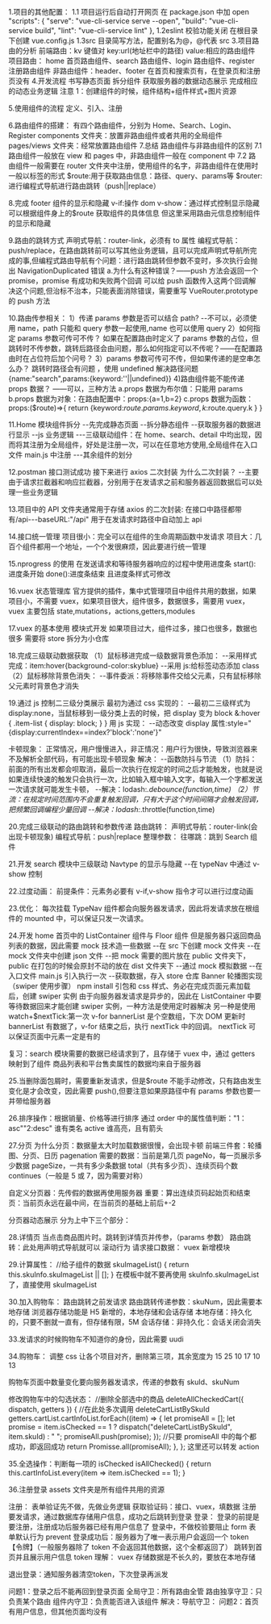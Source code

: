 1.项目的其他配置：
1.1 项目运行后自动打开网页
在 package.json 中加 open
"scripts": {
"serve": "vue-cli-service serve --open",
"build": "vue-cli-service build",
"lint": "vue-cli-service lint"
},
1.2eslint 校验功能关闭
在根目录下创建 vue.config.js
1.3src 目录简写方法，配置别名为@，@代表 src 3.项目路由的分析
前端路由：kv 键值对
key:url(地址栏中的路径)
value:相应的路由组件
项目路由：
home 首页路由组件、search 路由组件、login 路由组件、register 注册路由组件
非路由组件：header、footer 在首页和搜索页有，在登录页和注册页没有 4.开发流程
书写静态页面
拆分组件
获取服务器的数据动态展示
完成相应的动态业务逻辑
注意 1：创建组件的时候，组件结构+组件样式+图片资源

5.使用组件的流程
定义、引入、注册

6.路由组件的搭建：
有四个路由组件，分别为 Home、Search、Login、Register
components 文件夹：放置非路由组件或者共用的全局组件
pages/views 文件夹：经常放置路由组件 7.总结
路由组件与非路由组件的区别
7.1 路由组件一般放在 view 和 pages 中，非路由组件一般在 component 中
7.2 路由组件一般需要在 router 文件夹中注册，使用组件的名字，非路由组件在使用时一般以标签的形式
$route:用于获取路由信息：路径、query、params等
$router:进行编程式导航进行路由跳转（push||replace）

8.完成 footer 组件的显示和隐藏
v-if:操作 dom
v-show：通过样式控制显示隐藏
可以根据组件身上的$route 获取组件的具体信息
但这里采用路由元信息控制组件的显示和隐藏

9.路由的跳转方式
声明式导航：router-link，必须有 to 属性
编程式导航：push/replace，在路由跳转前可以写其他业务逻辑，且可以完成声明式导航所完成的事,但编程式路由导航有个问题：进行路由跳转但参数不变时，多次执行会抛出 NavigationDuplicated 错误
a.为什么有这种错误？——push 方法会返回一个 promise，promise 有成功和失败两个回调
可以给 push 函数传入这两个回调解决这个问题,但治标不治本，只能表面消除错误，需要重写 VueRouter.prototype 的 push 方法

10.路由传参相关：
1）传递 params 参数是否可以结合 path?
--不可以，必须使用 name，path 只能和 query 参数一起使用,name 也可以使用 query
2）如何指定 params 参数可传可不传？
如果在配置路由时定义了 params 参数的占位，但跳转时不传参数，跳转后路径会由问题，那么如何指定可以不传呢？——在配置路由时在占位符后加个问号？
3）params 参数可传可不传，但如果传递的是空串怎么办？
跳转时路径会有问题 ，使用 undefined 解决路径问题 {name:"search",params:{keyword:''||undefined}} 4)路由组件能不能传递 props 数据？
——可以，三种方法
a.props 数据为布尔值：只能用 params
b.props 数据为对象：在路由配置中：props:{a=1,b=2}
c.props 数据为函数：props:($route)=>{
    return {keyword:$route.params.keyword ,k:$route.query.k }
}

11.Home 模块组件拆分
--先完成静态页面
--拆分静态组件
--获取服务器的数据进行显示
--js 业务逻辑
---三级联动组件：在 home、search、detail 中均出现，因而将其注册为全局组件，好处是注册一次，可以在任意地方使用,全局组件在入口文件 main.js 中注册
---其余组件的划分

12.postman 接口测试成功
接下来进行 axios 二次封装
为什么二次封装？
--主要由于请求拦截器和响应拦截器，分别用于在发请求之前和服务器返回数据后可以处理一些业务逻辑

13.项目中的 API 文件夹通常用于存储 axios 的二次封装:
在接口中路径都带有/api---baseURL:"/api"
用于在发请求时路径中自动加上 api

14.接口统一管理
项目很小：完全可以在组件的生命周期函数中发请求
项目大：几百个组件都用一个地址，一个个发很麻烦，因此要进行统一管理

15.nprogress 的使用
在发送请求和等待服务器响应的过程中使用进度条
start():进度条开始
done():进度条结束
且进度条样式可修改

16.vuex 状态管理库
官方提供的插件，集中式管理项目中组件共用的数据，如果项目小，不需要 vuex，如果项目很大，组件很多，数据很多，需要用 vuex，
vuex 主要包括 state,mutations，actions,getters,modules

17.vuex 的基本使用
模块式开发
如果项目过大，组件过多，接口也很多，数据也很多
需要将 store 拆分为小仓库

18.完成三级联动数据获取
（1）鼠标移进完成一级数据背景色添加：
--采用样式完成：item:hover{background-color:skyblue}
--采用 js:给标签动态添加 class
（2）鼠标移除背景色消失：
--事件委派：将移除事件交给父元素，只有鼠标移除父元素时背景色才消失

19.通过 js 控制二三级分类展示
最初为通过 css 实现的：
--最初二三级样式为 display:none，当鼠标移到一级分类上去的时候，把 display 变为 block
&:hover {
.item-list {
display: block;
}
}
用 js 实现：
--动态改变 display 属性:style="{display:currentIndex==index?'block':'none'}"

卡顿现象：
正常情况，用户慢慢进入，非正情况：用户行为很快，导致浏览器来不及解析全部代码，有可能出现卡顿现象
解决：
--函数防抖与节流
（1）防抖：前面的所有出发都会呗取消，最后一次执行在规定的时间之后才能触发，也就是说如果连续快速的触发只会执行一次，比如输入框中输入文字，每输入一个字都发送一次请求就可能发生卡顿，
--解决：lodash:_.debounce(function,time)
（2）节流：在规定时间范围内不会重复触发回调，只有大于这个时间间隔才会触发回调，把频繁回调编程少量回调
--解决：lodash:_.throttle(function,time)

20.完成三级联动的路由跳转和参数传递
路由跳转：
声明式导航：router-link(会出现卡顿现象)
编程式导航：push|replace
整理参数：
往哪跳：跳到 Search 组件

21.开发 search 模块中三级联动 Navtype 的显示与隐藏
--在 typeNav 中通过 v-show 控制

22.过度动画：
前提条件：元素务必要有 v-if,v-show 指令才可以进行过度动画

23.优化：
每次挂载 TypeNav 组件都会向服务器发请求，因此将发请求放在根组件的 mounted 中，可以保证只发一次请求。

24.开发 home 首页中的 ListContainer 组件与 Floor 组件
但是服务器只返回商品列表的数据，因此需要 mock 技术造一些数据
--在 src 下创建 mock 文件夹
--在 mock 文件夹中创建 json 文件
--把 mock 需要的图片放在 public 文件夹下，public 在打包的时候会原封不动的放在 dist 文件夹下
--通过 mock 模拟数据
--在入口文件 main.js 引入执行一次
--获取数据，存入 store 仓库
Banner 轮播图实现（swiper 使用步骤）
npm install 引包和 css 样式、务必在完成页面元素加载后，创建 swiper 实例
由于向服务器发请求是异步的，因此在 ListContainer 中要等待数据回来才能创建 swiper 实例，一种方法是使用定时器解决
另一种是使用 watch+$nextTick:第一次 v-for bannerList 是个空数组，下次 DOM 更新时 bannerList 有数据了，v-for 结束之后，执行 nextTick 中的回调。
nextTick 可以保证页面中元素一定是有的

复习：search 模块需要的数据已经请求到了，且存储于 vuex 中，通过 getters 映射到了组件
商品列表和平台售卖属性的数据均来自于服务器

25.当删除面包屑时，需要重新发请求，但是$route 不能手动修改，只有路由发生变化是才会改变，因此需要 push(),但要注意如果原路径中有 params 参数也要一并带给服务器

26.排序操作：根据销量、价格等进行排序
通过 order 中的属性值判断："1：asc""2:desc"
谁有类名 active 谁高亮，且有箭头

27.分页
为什么分页：数据量太大时加载数据很慢，会出现卡顿
前端三件套：轮播图、分页、日历
pagenation 需要的数据：当前是第几页 pageNo，每一页展示多少数据 pageSize，一共有多少条数据 total（共有多少页）、连续页码个数 continues（一般是 5 或 7，因为需要对称）

自定义分页器：先传假的数据再使用服务器
重要：算出连续页码起始页和结束页：当前页永远在最中间，在当前页的基础上前后+-2

分页器动态展示
分为上中下三个部分：

28.详情页
当点击商品图片时。跳转到详情页并传参，（params 参数）
路由跳转：此处用声明式导航就可以
滚动行为
请求接口数据：
vuex 新增模块

29.计算属性：
//给子组件的数据
skuImageList() {
return this.skuInfo.skuImageList || [];
}
在模板中就不要再使用 skuInfo.skuImageList 了，直接使用 skuImageList

30.加入购物车：
路由跳转之前发请求
路由跳转传递参数：skuNum，因此需要本地存储
浏览器存储功能是 H5 新增的，本地存储和会话存储
本地存储：持久化的，只要不删就一直有，但存储有限，5M
会话存储：非持久化：会话关闭会消失

33.发请求的时候购物车不知道你的身份，因此需要 uudi

34.购物车：
调整 css 让各个项目对齐，删除第三项，其余宽度为 15 25 10 17 10 13

购物车页面中数量变化要向服务器发请求，传递的参数有 skuId、skuNum

修改购物车中的勾选状态：
//删除全部选中的商品
deleteAllCheckedCart({ dispatch, getters }) {
//在此处多次调用 deleteCartListBySkuId
getters.cartList.cartInfoList.forEach((item) => {
let promiseAll = [];
let promise =
item.isChecked == 1
? dispatch("deleteCartListBySkuId", item.skuId)
: " ";
promiseAll.push(promise);
});
//只要 promiseAll 中的每个都成功，即返回成功
return Promisse.all(promiseAll);
},
};
这里还可以转发 action

35.全选操作：判断每一项的 isChecked
isAllChecked() {
return this.cartInfoList.every(item => item.isChecked == 1);
}

36.注册登录
assets 文件夹是所有组件共用的资源

注册：
表单验证先不做，先做业务逻辑
获取验证码：接口、vuex，填数据
注册要发请求，通过数据库存储用户信息，成功之后跳转到登录
登录：
登录的前提是要注册，注册成功后服务器已经有用户信息了
登录中，不做校验要阻止 form 表单默认行为 prevent
登录成功后：服务器为了唯一表示用户会返回一个 token【令牌】（一般服务器除了 token 不会返回其他数据，这个全都返回了）
跳转到首页并且展示用户信息
token 理解：
vuex 存储数据是不长久的，要放在本地存储

退出登录：通知服务器清空token，下次登录再派发

问题1：登录之后不能再回到登录页面
全局守卫：所有路由全管
路由独享守卫：只负责某个路由
组件内守卫：负责能否进入该组件
解决：导航守卫：
问题2：首页有用户信息，但其他页面均没有